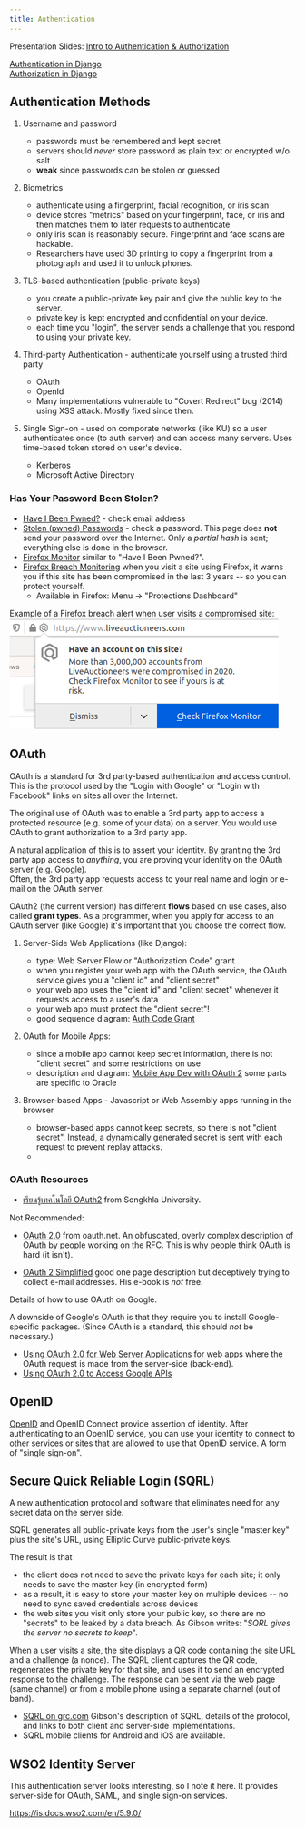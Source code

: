```yaml
---
title: Authentication
---
```


Presentation Slides: 
[Intro to Authentication & Authorization](Authentication-and-Authorization.pdf)

[Authentication in Django](/ISP/django/authentication)    
[Authorization in Django](/ISP/django/authorization)

## Authentication Methods

1. Username and password 
   - passwords must be remembered and kept secret
   - servers should *never* store password as plain text or encrypted w/o salt
   - **weak** since passwords can be stolen or guessed

2. Biometrics
   - authenticate using a fingerprint, facial recognition, or iris scan
   - device stores "metrics" based on your fingerprint, face, or iris and then matches them to later requests to authenticate
   - only iris scan is reasonably secure. Fingerprint and face scans are hackable.  
   - Researchers have used 3D printing to copy a fingerprint from a photograph and used it to unlock phones.

3. TLS-based authentication (public-private keys)
   - you create a public-private key pair and give the public key to the server.
   - private key is kept encrypted and confidential on your device.
   - each time you "login", the server sends a challenge that you respond to using your private key.

4. Third-party Authentication - authenticate yourself using a trusted third party
   - OAuth
   - OpenId
   - Many implementations vulnerable to "Covert Redirect" bug (2014) using XSS attack. Mostly fixed since then. 

5. Single Sign-on - used on comporate networks (like KU) so a user authenticates once (to auth server) and can access many servers.  Uses time-based token stored on user's device.
   - Kerberos
   - Microsoft Active Directory


### Has Your Password Been Stolen?

* [Have I Been Pwned?](https://haveibeenpwned.com/) - check email address
* [Stolen (pwned) Passwords](https://haveibeenpwned.com/Passwords) - check a password.  This page does **not** send your password over the Internet. Only a *partial hash* is sent; everything else is done in the browser.
* [Firefox Monitor](https://monitor.firefox.com/) similar to "Have I Been Pwned?".
* [Firefox Breach Monitoring](https://monitor.firefox.com/breaches) when you visit a site using Firefox, it warns you if this site has been compromised in the last 3 years -- so you can protect yourself.
  - Available in Firefox: Menu -> "Protections Dashboard"

Example of a Firefox breach alert when user visits a compromised site:    
![firefox breach alert](firefox-breach-alert.png)


## OAuth

OAuth is a standard for 3rd party-based authentication and access control.
This is the protocol used by the "Login with Google" or "Login with Facebook" links on sites all over the Internet.

The original use of OAuth was to enable a 3rd party app to access a protected resource (e.g. some of your data) on a server. 
You would use OAuth to grant authorization to a 3rd party app.

A natural application of this is to assert your identity.  By granting the 3rd party app access to *anything*, you are proving your identity on the OAuth server (e.g. Google).  
Often, the 3rd party app requests access to your real name and login or e-mail on the OAuth server.

OAuth2 (the current version) has different **flows** based 
on use cases, also called **grant types**.
As a programmer, when you apply for access to
an OAuth server (like Google) it's important that you choose 
the correct flow.

1. Server-Side Web Applications (like Django): 
   - type: Web Server Flow or "Authorization Code" grant
   - when you register your web app with the OAuth service, the OAuth service gives you a "client id" and "client secret"
   - your web app uses the "client id" and "client secret" whenever it requests access to a user's data
   - your web app must protect the "client secret"!
   - good sequence diagram: [Auth Code Grant](https://op-developer.fi/p/authcodegrant)

2. OAuth for Mobile Apps:
   - since a mobile app cannot keep secret information, there is not "client secret" and some restrictions on use
   - description and diagram: [Mobile App Dev with OAuth 2](https://www.ateam-oracle.com/oauth-2-0-authorization-code-flow-for-mobile-apps) some parts are specific to Oracle

3. Browser-based Apps - Javascript or Web Assembly apps running in the browser
   - browser-based apps cannot keep secrets, so there is not "client secret". Instead, a dynamically generated secret is sent with each request to prevent replay attacks.
   - 


### OAuth Resources

* [เรียนรู้เทคโนโลยี OAuth2](https://sysadmin.psu.ac.th/2019/03/03/what-is-oauth2/) from Songkhla University.


Not Recommended:

* [OAuth 2.0](https://oauth.net/2/) from oauth.net. An obfuscated, overly complex description of OAuth by people working on the RFC. This is why people think OAuth is hard (it isn't).

* [OAuth 2 Simplified](https://aaronparecki.com/oauth-2-simplified/#web-server-apps) good one page description but deceptively trying to collect e-mail addresses. His e-book is *not* free.

Details of how to use OAuth on Google. 

A downside of Google's OAuth is that they require you to install Google-specific packages.  (Since OAuth is a standard, this should *not* be necessary.)

* [Using OAuth 2.0 for Web Server Applications](https://developers.google.com/identity/protocols/oauth2/web-server) for web apps where the OAuth request is made from the server-side (back-end). 
* [Using OAuth 2.0 to Access Google APIs](https://developers.google.com/identity/protocols/oauth2)


## OpenID

[OpenID](https://openid.net/) and OpenID Connect provide assertion of identity. After authenticating to an OpenID service, you can use your identity to connect to other services or sites that are allowed to use that OpenID service.  A form of "single sign-on".



## Secure Quick Reliable Login (SQRL)

A new authentication protocol and software that eliminates need for any secret data on the server side.

SQRL generates all public-private keys from the user's single "master key" plus the site's URL, using Elliptic Curve public-private keys.

The result is that 
* the client does not need to save the private keys for each site; it only needs to save the master key (in encrypted form)
* as a result, it is easy to store your master key on multiple devices -- no need to sync saved credentials across devices
* the web sites you visit only store your public key, so there are no "secrets" to be leaked by a data breach. As Gibson writes: "*SQRL gives the server no secrets to keep*".

When a user visits a site, the site displays a QR code containing the site URL and a challenge (a nonce). The SQRL client captures the QR code, regenerates the private key for that site, and uses it to send an encrypted response to the challenge.  The response can be sent via the web page (same channel) or from a mobile phone using a separate channel (out of band).

* [SQRL on grc.com](https://www.grc.com/sqrl/sqrl.htm) Gibson's description of SQRL, details of the protocol, and links to both client and server-side implementations.
* SQRL mobile clients for Android and iOS are available.


## WSO2 Identity Server

This authentication server looks interesting,
so I note it here.
It provides server-side for OAuth, SAML, and single sign-on services.

https://is.docs.wso2.com/en/5.9.0/
